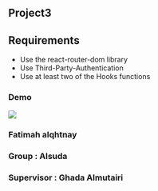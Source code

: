 
## Project3
## Requirements
- Use the react-router-dom library
- Use Third-Party-Authentication
- Use at least two of the Hooks functions

### Demo
<img src= "https://b.top4top.io/p_1986npbt31.gif"/>

### Fatimah alqhtnay
### Group : Alsuda
### Supervisor : Ghada Almutairi

  
  
 

